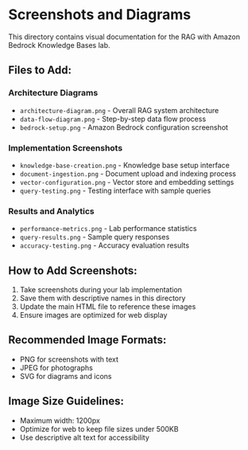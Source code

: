 # Screenshots and Diagrams

This directory contains visual documentation for the RAG with Amazon Bedrock Knowledge Bases lab.

## Files to Add:

### Architecture Diagrams
- `architecture-diagram.png` - Overall RAG system architecture
- `data-flow-diagram.png` - Step-by-step data flow process
- `bedrock-setup.png` - Amazon Bedrock configuration screenshot

### Implementation Screenshots
- `knowledge-base-creation.png` - Knowledge base setup interface
- `document-ingestion.png` - Document upload and indexing process
- `vector-configuration.png` - Vector store and embedding settings
- `query-testing.png` - Testing interface with sample queries

### Results and Analytics
- `performance-metrics.png` - Lab performance statistics
- `query-results.png` - Sample query responses
- `accuracy-testing.png` - Accuracy evaluation results

## How to Add Screenshots:
1. Take screenshots during your lab implementation
2. Save them with descriptive names in this directory
3. Update the main HTML file to reference these images
4. Ensure images are optimized for web display

## Recommended Image Formats:
- PNG for screenshots with text
- JPEG for photographs
- SVG for diagrams and icons

## Image Size Guidelines:
- Maximum width: 1200px
- Optimize for web to keep file sizes under 500KB
- Use descriptive alt text for accessibility